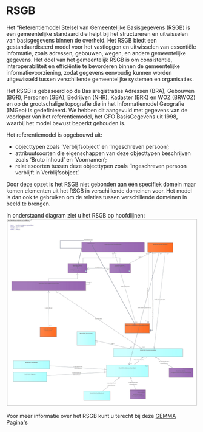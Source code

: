 # RSGB

Het “Referentiemodel Stelsel van Gemeentelijke Basisgegevens (RSGB) is een gemeentelijke standaard die helpt bij het structureren en uitwisselen van basisgegevens binnen de overheid. 
Het RSGB biedt een gestandaardiseerd model voor het vastleggen en uitwisselen van essentiële informatie, zoals adressen, gebouwen, wegen, en andere gemeentelijke gegevens. 
Het doel van het gemeentelijk RSGB is om consistentie, interoperabiliteit en efficiëntie te bevorderen binnen de gemeentelijke informatievoorziening, zodat gegevens eenvoudig kunnen 
worden uitgewisseld tussen verschillende gemeentelijke systemen en organisaties.

Het RSGB is gebaseerd op de Basisregistraties Adressen (BRA), Gebouwen (BGR), Personen (GBA), Bedrijven (NHR), Kadaster (BRK) en WOZ (BRWOZ) en op de grootschalige
topografie die in het Informatiemodel Geografie (IMGeo) is gedefinieerd. We hebben dit aangevuld met gegevens van de voorloper van het referentiemodel, het GFO BasisGegevens
uit 1998, waarbij het model bewust beperkt gehouden is. 

Het referentiemodel is opgebouwd uit:

- objecttypen zoals ‘Verblijfsobject’ en ‘Ingeschreven persoon’;
- attribuutsoorten die eigenschappen van deze objecttypen beschrijven zoals ‘Bruto inhoud’ en ‘Voornamen’;
- relatiesoorten tussen deze objecttypen zoals ‘Ingeschreven persoon verblijft in Verblijfsobject’.

Door deze opzet is het RSGB niet gebonden aan één specifiek domein maar komen elementen uit het RSGB in verschillende domeinen voor. Het model is dan ook te gebruiken om de relaties tussen 
verschillende domeinen in beeld te brengen.

In onderstaand diagram ziet u het RSGB op hoofdlijnen:
![Model RSGB](./image/EAID_BE50EA2F_917E_434f_91ED_0EB06CCBEFB6.jpg)


Voor meer informatie over het RSGB kunt u terecht bij deze [GEMMA Pagina's](https://vng-realisatie.github.io/RSGB/)
